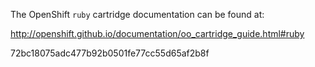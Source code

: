 The OpenShift `ruby` cartridge documentation can be found at:

http://openshift.github.io/documentation/oo_cartridge_guide.html#ruby

72bc18075adc477b92b0501fe77cc55d65af2b8f
